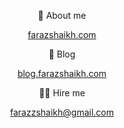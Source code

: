 <p align="center" >👻 About me</p>
<p align="center">  
    <a target="_blank" href="https://farazshaikh.com">farazshaikh.com</a>
</p>

<p align="center" >📖 Blog</p>
<p align="center">  
    <a target="_blank" href="https://blog.farazshaikh.com">blog.farazshaikh.com</a>
</p>

<p align="center" >👷‍♂️ Hire me</p>
<p align="center">  
    <a target="_blank"  href="mailto:farazzshaikh@gmail.com">farazzshaikh@gmail.com</a>
</p>

